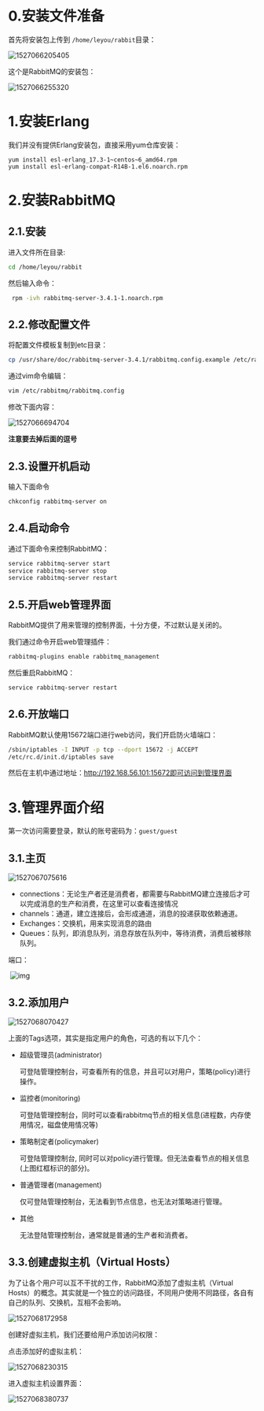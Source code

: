 # 0.安装文件准备

首先将安装包上传到 `/home/leyou/rabbit`目录：

 ![1527066205405](assets/1527066205405.png)

这个是RabbitMQ的安装包：

  ![1527066255320](assets/1527066255320.png)



# 1.安装Erlang

我们并没有提供Erlang安装包，直接采用yum仓库安装：

```
yum install esl-erlang_17.3-1~centos~6_amd64.rpm
yum install esl-erlang-compat-R14B-1.el6.noarch.rpm
```



# 2.安装RabbitMQ

## 2.1.安装

进入文件所在目录:

```sh
cd /home/leyou/rabbit
```

然后输入命令：

```sh
 rpm -ivh rabbitmq-server-3.4.1-1.noarch.rpm
```



## 2.2.修改配置文件

将配置文件模板复制到etc目录：

```sh
cp /usr/share/doc/rabbitmq-server-3.4.1/rabbitmq.config.example /etc/rabbitmq/rabbitmq.config
```

通过vim命令编辑：

```sh
vim /etc/rabbitmq/rabbitmq.config
```

修改下面内容：

 ![1527066694704](assets/1527066694704.png)

**注意要去掉后面的逗号**



## 2.3.设置开机启动

输入下面命令

```sh
chkconfig rabbitmq-server on
```

## 2.4.启动命令

通过下面命令来控制RabbitMQ：

```sh
service rabbitmq-server start
service rabbitmq-server stop
service rabbitmq-server restart
```



## 2.5.开启web管理界面

RabbitMQ提供了用来管理的控制界面，十分方便，不过默认是关闭的。

我们通过命令开启web管理插件：

```sh
rabbitmq-plugins enable rabbitmq_management
```

然后重启RabbitMQ：

```sh
service rabbitmq-server restart
```



## 2.6.开放端口

RabbitMQ默认使用15672端口进行web访问，我们开启防火墙端口：

```sh
/sbin/iptables -I INPUT -p tcp --dport 15672 -j ACCEPT
/etc/rc.d/init.d/iptables save
```



然后在主机中通过地址：http://192.168.56.101:15672即可访问到管理界面



# 3.管理界面介绍

第一次访问需要登录，默认的账号密码为：`guest/guest`

## 3.1.主页

![1527067075616](assets/1527067075616.png)

- connections：无论生产者还是消费者，都需要与RabbitMQ建立连接后才可以完成消息的生产和消费，在这里可以查看连接情况
- channels：通道，建立连接后，会形成通道，消息的投递获取依赖通道。
- Exchanges：交换机，用来实现消息的路由
- Queues：队列，即消息队列，消息存放在队列中，等待消费，消费后被移除队列。

端口：

​     ![img](assets/clip_image001.png)

## 3.2.添加用户

![1527068070427](assets/1527068070427.png)

上面的Tags选项，其实是指定用户的角色，可选的有以下几个：

- 超级管理员(administrator)

  可登陆管理控制台，可查看所有的信息，并且可以对用户，策略(policy)进行操作。

- 监控者(monitoring)

  可登陆管理控制台，同时可以查看rabbitmq节点的相关信息(进程数，内存使用情况，磁盘使用情况等)

- 策略制定者(policymaker)

  可登陆管理控制台, 同时可以对policy进行管理。但无法查看节点的相关信息(上图红框标识的部分)。

- 普通管理者(management)

  仅可登陆管理控制台，无法看到节点信息，也无法对策略进行管理。

- 其他

  无法登陆管理控制台，通常就是普通的生产者和消费者。

## 3.3.创建虚拟主机（Virtual Hosts）

为了让各个用户可以互不干扰的工作，RabbitMQ添加了虚拟主机（Virtual Hosts）的概念。其实就是一个独立的访问路径，不同用户使用不同路径，各自有自己的队列、交换机，互相不会影响。

![1527068172958](assets/1527068172958.png)



创建好虚拟主机，我们还要给用户添加访问权限：

点击添加好的虚拟主机：

![1527068230315](assets/1527068230315.png)

进入虚拟主机设置界面：

 ![1527068380737](assets/1527068380737.png)

